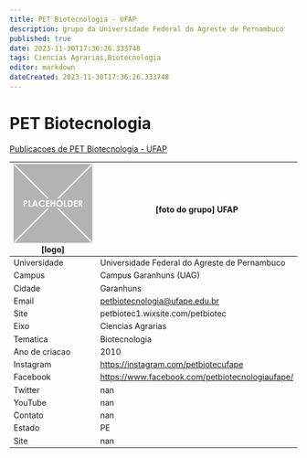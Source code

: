 ```yaml
---
title: PET Biotecnologia - UFAP
description: grupo da Universidade Federal do Agreste de Pernambuco
published: true
date: 2023-11-30T17:36:26.333748
tags: Ciencias Agrarias,Biotecnologia
editor: markdown
dateCreated: 2023-11-30T17:36:26.333748
---
```


# PET Biotecnologia

[Publicacoes de PET Biotecnologia - UFAP](/atividade/230PETBiotecnologiaUFAP/feed.md)

| ![placeholder.png](/placeholder.png) [logo] | [foto do grupo] UFAP         |
| ------------------------------------------- | ------------------------------------------------- |
| Universidade                                | Universidade Federal do Agreste de Pernambuco      |
| Campus                                      | Campus Garanhuns (UAG)            |
| Cidade                                      | Garanhuns             |
| Email                                       | petbiotecnologia@ufape.edu.br             |
| Site                                        | petbiotec1.wixsite.com/petbiotec              |
| Eixo                                        | Ciencias Agrarias              |
| Tematica                                    | Biotecnologia          |
| Ano de criacao                              | 2010        |
| Instagram                                   | https://instagram.com/petbiotecufape         |
| Facebook                                    | https://www.facebook.com/petbiotecnologiaufape/          |
| Twitter                                     | nan           |
| YouTube                                     | nan           |
| Contato                                     | nan         |
| Estado                                      |  PE            |
| Site                                        | nan |
